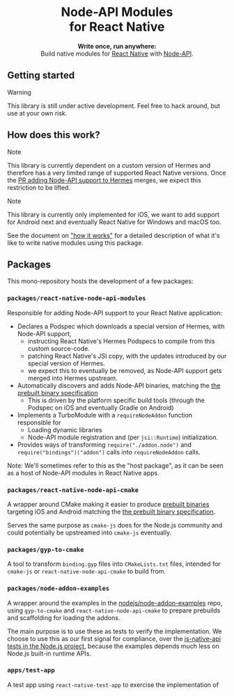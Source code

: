 <h1 align="center">
  Node-API Modules<br/>for React Native
</h1>

<p align="center">
  <strong>Write once, run anywhere:</strong><br/>
  Build native modules for <a href="https://reactnative.dev/">React Native</a> with <a href="https://nodejs.org/api/n-api.html">Node-API</a>.
</p>

## Getting started

> [!WARNING]
> This library is still under active development. Feel free to hack around, but use at your own risk.

## How does this work?

> [!NOTE]
> This library is currently dependent on a custom version of Hermes and therefore has a very limited range of supported React Native versions.
> Once the [PR adding Node-API support to Hermes](https://github.com/facebook/hermes/pull/1377) merges, we expect this restriction to be lifted.

> [!NOTE]
> This library is currently only implemented for iOS, we want to add support for Android next and eventually React Native for Windows and macOS too.

See the document on ["how it works"](./docs/HOW_IT_WORKS.md) for a detailed description of what it's like to write native modules using this package.

## Packages

This mono-repository hosts the development of a few packages:

### `packages/react-native-node-api-modules`

Responsible for adding Node-API support to your React Native application:

- Declares a Podspec which downloads a special version of Hermes, with Node-API support,
  - instructing React Native's Hermes Podspecs to compile from this custom source-code.
  - patching React Native's JSI copy, with the updates introduced by our special version of Hermes.
  - we expect this to eventually be removed, as Node-API support gets merged into Hermes upstream.
- Automatically discovers and adds Node-API binaries, matching the [the prebuilt binary specification](./docs/PREBUILDS.md)
  - This is driven by the platform specific build tools (through the Podspec on iOS and eventually Gradle on Android)
- Implements a TurboModule with a `requireNodeAddon` function responsible for
  - Loading dynamic libraries
  - Node-API module registration and (per `jsi::Runtime`) initialization.
- Provides ways of transforming `require("./addon.node")` and `require("bindings")("addon")` calls into `requireNodeAddon` calls.

Note: We'll sometimes refer to this as the "host package", as it can be seen as a host of Node-API modules in React Native apps.

### `packages/react-native-node-api-cmake`

A wrapper around CMake making it easier to produce [prebuilt binaries](./docs/PREBUILDS.md) targeting iOS and Android matching the [the prebuilt binary specification](./docs/PREBUILDS.md).

Serves the same purpose as `cmake-js` does for the Node.js community and could potentially be upstreamed into `cmake-js` eventually.

### `packages/gyp-to-cmake`

A tool to transform `binding.gyp` files into `CMakeLists.txt` files, intended for `cmake-js` or `react-native-node-api-cmake` to build from.

### `packages/node-addon-examples`

A wrapper around the examples in the [nodejs/node-addon-examples](https://github.com/nodejs/node-addon-examples) repo, using `gyp-to-cmake` and `react-native-node-api-cmake` to prepare prebuilds and scaffolding for loading the addons.

The main purpose is to use these as tests to verify the implementation. We choose to use this as our first signal for compliance, over the [js-native-api tests in the Node.js project](https://github.com/nodejs/node/tree/main/test/js-native-api), because the examples depends much less on Node.js built-in runtime APIs.

### `apps/test-app`

A test app using `react-native-test-app` to exercise the implementation of
